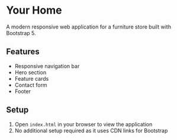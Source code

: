 # Your Home

A modern responsive web application for a furniture store built with Bootstrap 5.

## Features
- Responsive navigation bar
- Hero section
- Feature cards
- Contact form
- Footer

## Setup
1. Open `index.html` in your browser to view the application
2. No additional setup required as it uses CDN links for Bootstrap
